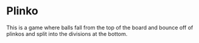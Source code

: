# Plinko
This is a game where balls fall from the top of the board and bounce off of plinkos and split into the divisions at the bottom.
